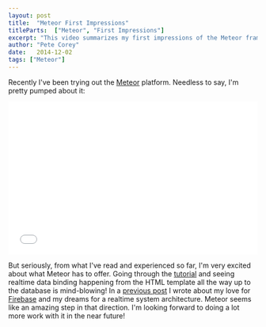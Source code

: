 ```yaml
---
layout: post
title:  "Meteor First Impressions"
titleParts:  ["Meteor", "First Impressions"]
excerpt: "This video summarizes my first impressions of the Meteor framework. Wow!"
author: "Pete Corey"
date:   2014-12-02
tags: ["Meteor"]
---
```


Recently I've been trying out the [Meteor](https://www.meteor.com/) platform. Needless to say, I'm pretty pumped about it:

<div style="position: relative; padding-bottom: 56.25%; padding-top: 25px; height: 0;">
    <iframe style="position: absolute; top: 0; left: 0; width: 100%; height: 100%;" src="//www.youtube.com/embed/AsdZKyVQ9IE" frameborder="0" allowfullscreen></iframe>
</div>

But seriously, from what I've read and experienced so far, I'm very excited about what Meteor has to offer. Going through the [tutorial](https://www.meteor.com/install) and seeing realtime data binding happening from the HTML template all the way up to the database is mind-blowing! In a [previous post](/blog/2014/10/01/firebase-tustacr/) I wrote about my love for [Firebase](https://www.firebase.com/) and my dreams for a realtime system architecture. Meteor seems like an amazing step in that direction. I'm looking forward to doing a lot more work with it in the near future!
